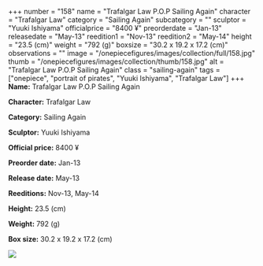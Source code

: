 +++
number = "158"
name = "Trafalgar Law P.O.P Sailing Again"
character = "Trafalgar Law"
category = "Sailing Again"
subcategory = ""
sculptor = "Yuuki Ishiyama"
officialprice = "8400 ¥"
preorderdate = "Jan-13"
releasedate = "May-13"
reedition1 = "Nov-13"
reedition2 = "May-14"
height = "23.5 (cm)"
weight = "792 (g)"
boxsize = "30.2 x 19.2 x 17.2 (cm)"
observations = ""
image = "/onepiecefigures/images/collection/full/158.jpg"
thumb = "/onepiecefigures/images/collection/thumb/158.jpg"
alt = "Trafalgar Law P.O.P Sailing Again"
class = "sailing-again"
tags = ["onepiece", "portrait of pirates", "Yuuki Ishiyama", "Trafalgar Law"]
+++
**Name:** Trafalgar Law P.O.P Sailing Again

**Character:** Trafalgar Law

**Category:** Sailing Again 

**Sculptor:** Yuuki Ishiyama

**Official price:** 8400 ¥

**Preorder date:** Jan-13

**Release date:** May-13

**Reeditions:** Nov-13, May-14

**Height:** 23.5 (cm)

**Weight:** 792 (g)

**Box size:** 30.2 x 19.2 x 17.2 (cm)

<img src="/onepiecefigures/images/collection/thumb/158.jpg">